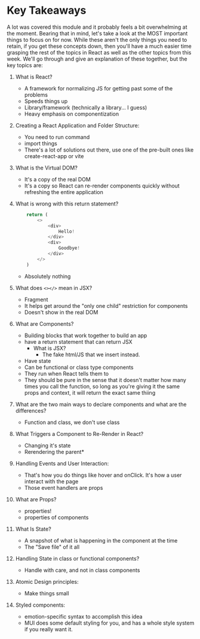 # Key Takeaways

A lot was covered this module and it probably feels a bit overwhelming at the moment. Bearing that in mind, let's take a look at the MOST important things to focus on for now. While these aren't the only things you need to retain, if you get these concepts down, then you'll have a much easier time grasping the rest of the topics in React as well as the other topics from this week. We'll go through and give an explanation of these together, but the key topics are:

1. What is React?
    - A framework for normalizing JS for getting past some of the problems
    - Speeds things up
    - Library/framework (technically a library... I guess)
    - Heavy emphasis on componentization

2. Creating a React Application and Folder Structure:
    - You need to run command
    - import things
    - There's a lot of solutions out there, use one of the pre-built ones like create-react-app or vite

3. What is the Virtual DOM?
    - It's a copy of the real DOM
    - It's a copy so React can re-render components quickly without refreshing the entire application

4. What is wrong with this return statement?
    ```javascript
        return (
            <>
                <div>
                    Hello!
                </div>
                <div>
                    Goodbye!
                </div>
            </>
        )
    ```
    - Absolutely nothing

5. What does `<></>` mean in JSX? 
    - Fragment
    - It helps get around the "only one child" restriction for components
    - Doesn't show in the real DOM

6. What are Components?
    - Building blocks that work together to build an app
    - have a return statement that can return JSX
        - What is JSX?
            - The fake html/JS that we insert instead.
    - Have state
    - Can be functional or class type components
    - They run when React tells them to
    - They should be pure in the sense that it doesn't matter how many times you call the function, so long as you're giving it the same props and context, it will return the exact same thiing


7. What are the two main ways to declare components and what are the differences?
    - Function and class, we don't use class

8. What Triggers a Component to Re-Render in React?
    - Changing it's state
    - Rerendering the parent*

9. Handling Events and User Interaction:
    - That's how you do things like hover and onClick. It's how a user interact with the page
    - Those event handlers are props

10. What are Props?
    - properties!
    - properties of components

11. What Is State?
    - A snapshot of what is happening in the component at the time
    - The "Save file" of it all

12. Handling State in class or functional components?
    - Handle with care, and not in class components

13. Atomic Design principles:
    - Make things small

14. Styled components:
    - emotion-specific syntax to accomplish this idea
    - MUI does some default styling for you, and has a whole style system if you really want it.
